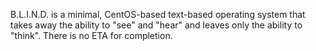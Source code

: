 B.L.I.N.D. is a minimal, CentOS-based text-based operating system that takes away the ability to "see" and "hear" and leaves only the ability to "think". There is no ETA for completion.
